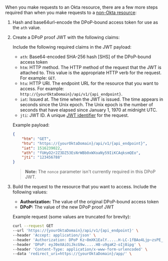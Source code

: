 When you make requests to an Okta resource, there are a few more steps required than when you make requests to a [non-Okta resource](/docs/guides/dpop/nonoktaresourceserver/main/):

1. Hash and base64url-encode the DPoP-bound access token for use as the `ath` value.
1. Create a DPoP proof JWT with the following claims:

    Include the following required claims in the JWT payload:

    * `ath`: Base64-encoded SHA-256 hash [SHS] of the DPoP-bound access token
    * `htm`: HTTP method. The HTTP method of the request that the JWT is attached to. This value is the appropriate HTTP verb for the request. For example: `GET`.
    * `htu`: HTTP URI. The endpoint URL for the resource that you want to access. For example: `http://{yourOktaDomain}/api/v1/{api_endpoint}`.
    * `iat`: Issued at. The time when the JWT is issued. The time appears in seconds since the Unix epoch. The Unix epoch is the number of seconds that have elapsed since January 1, 1970 at midnight UTC.
    * `jti`: JWT ID. A unique [JWT identifier](https://www.rfc-editor.org/rfc/rfc7519#section-4.1.7) for the request.

    Example payload:

    ```json
    {
        "htm": "GET",
        "htu": "https://{yourOktaDomain}/api/v1/{api_endpoint}",
        "iat": 1516239022,
        "ath": "fUHyO2r2Z3DZ53EsNrWBb0xWXoaNy59IiKCAqksmQEo",
        "jti": "123456788"
    }
    ```

    > **Note:** The `nonce` parameter isn't currently required in this DPoP JWT.

1. Build the request to the resource that you want to access. Include the following values:

    * **Authorization:** The value of the original DPoP-bound access token
    * **DPoP:** The value of the new DPoP proof JWT

    Example request (some values are truncated for brevity):

    ```bash
    curl --request GET
    --url 'https://{yourOktaDomain}/api/v1/{api_endpoint}' \
    --header 'Accept: application/json' \
    --header 'Authorization: DPoP Kz~8mXK1EalY.....H-LC-1fBAo4Ljp~zsPE_NeOgxU' \
    --header 'DPoP: eyJ0eXAiOiJkcG9w.....H8-u9gaK2-oIj8ipg' \
    --header 'Content-Type: application/x-www-form-urlencoded' \
    --data 'redirect_uri=https://{yourOktaDomain}/app/' \
    ```

